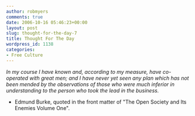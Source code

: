 ```yaml
---
author: robmyers
comments: true
date: 2006-10-16 05:46:23+00:00
layout: post
slug: thought-for-the-day-7
title: Thought For The Day
wordpress_id: 1138
categories:
- Free Culture
---
```


_In my course I have known and, according to my measure, have co-operated with great men; and I have never yet seen any plan which has not been mended by the observations of those who were much inferior in understanding to the person who took the lead in the business._  
  
- Edmund Burke, quoted in the front matter of "The Open Society and Its Enemies Volume One".  


